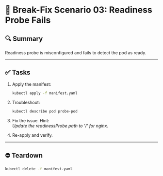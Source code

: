 # 🧩 Break-Fix Scenario 03: Readiness Probe Fails

## 🔍 Summary

Readiness probe is misconfigured and fails to detect the pod as ready.

---

## ✅ Tasks

1. Apply the manifest:  
   ```bash
   kubectl apply -f manifest.yaml
   ```

2. Troubleshoot:  
   ```bash
   kubectl describe pod probe-pod
   ```

3. Fix the issue. Hint:  
   _Update the readinessProbe path to '/' for nginx._

4. Re-apply and verify.

---

## ⛔ Teardown

```bash
kubectl delete -f manifest.yaml
```
